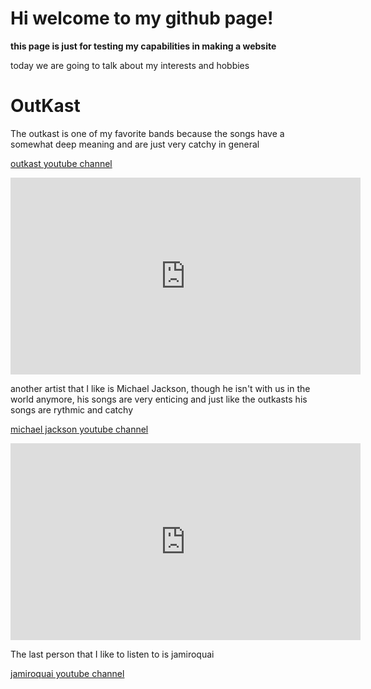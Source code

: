 # Hi welcome to my github page!
**this page is just for testing my capabilities in making a website**

today we are going to talk about my interests and hobbies

# OutKast

The outkast is one of my favorite bands because the songs have a somewhat deep meaning and are just very catchy in general

[outkast youtube channel](https://www.youtube.com/@OutkastVEVO)

<iframe width="560" height="315" src="https://www.youtube.com/embed/MYxAiK6VnXw" title="YouTube video player" frameborder="0" allow="accelerometer; autoplay; clipboard-write; encrypted-media; gyroscope; picture-in-picture" allowfullscreen></iframe>

another artist that I like is Michael Jackson, though he isn't with us in the world anymore, his songs are very enticing and just like the outkasts his songs are rythmic and catchy

[michael jackson youtube channel](https://www.youtube.com/@michaeljacksonVEVO)

<iframe width="560" height="315" src="https://www.youtube.com/embed/Zi_XLOBDo_Y" title="YouTube video player" frameborder="0" allow="accelerometer; autoplay; clipboard-write; encrypted-media; gyroscope; picture-in-picture" allowfullscreen></iframe>

The last person that I like to listen to is jamiroquai 

[jamiroquai youtube channel](https://www.youtube.com/@JamiroquaiVEVO)
